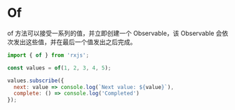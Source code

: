 # Of

of 方法可以接受一系列的值，并立即创建一个 Observable，该 Observable 会依次发出这些值，并在最后一个值发出之后完成。

```javascript
import { of } from 'rxjs';

const values = of(1, 2, 3, 4, 5);

values.subscribe({
  next: value => console.log(`Next value: ${value}`),
  complete: () => console.log('Completed')
});

```


